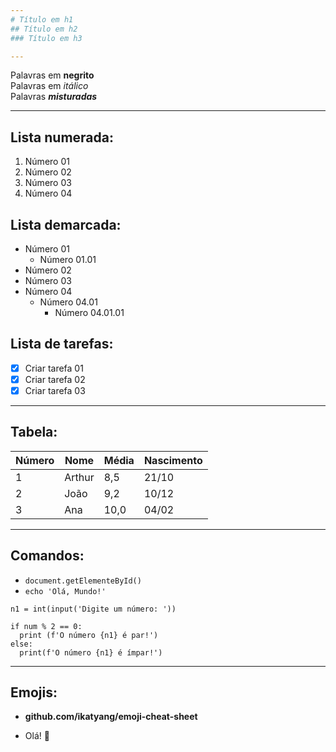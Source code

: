```yaml
---
# Título em h1
## Título em h2
### Título em h3

---
```


Palavras em **negrito**
<br>
Palavras em *itálico*
<br>
Palavras __*misturadas*__

---

## Lista numerada:
1. Número 01
2. Número 02
3. Número 03
4. Número 04

## Lista demarcada:
- Número 01
  - Número 01.01
- Número 02
- Número 03
- Número 04
  - Número 04.01
    - Número 04.01.01
      

## Lista de tarefas:
- [x] Criar tarefa 01
- [x] Criar tarefa 02
- [x] Criar tarefa 03

---

## Tabela:

Número | Nome | Média | Nascimento
--- | --- | --- | ---
1 | Arthur | 8,5 | 21/10
2 | João | 9,2 | 10/12
3 | Ana | 10,0 | 04/02

---

## Comandos:
- `document.getElementeById()`
- `echo 'Olá, Mundo!'`

```
n1 = int(input('Digite um número: '))

if num % 2 == 0:
  print (f'O número {n1} é par!')
else:
  print(f'O número {n1} é ímpar!')
```

---

## Emojis:

- **github.com/ikatyang/emoji-cheat-sheet**

- Olá! 🖖







